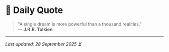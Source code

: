 # 📜 Daily Quote

> "A single dream is more powerful than a thousand realities."  
> — **J.R.R. Tolkien**

---

_Last updated: 28 September 2025 ⏳_
